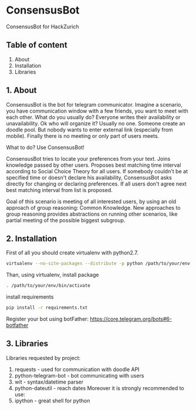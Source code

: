 # ConsensusBot
ConsensusBot for HackZurich

## Table of content

1. About
2. Installation
3. Libraries


## 1. About

ConsensusBot is the bot for telegram communicator.
Imagine a scenario, you have communication window with a few friends, you want to meet with each other. 
What do you usually do? 
Everyone writes their availability or unavailability.
Ok who will organize it?
Usually no one.
Someone create an doodle pool.
But nobody wants to enter external link (especially from mobile).
Finally there is no meeting or only part of users meets.
 
What to do?
Use ConsensusBot!

ConsensusBot tries to locate your preferences from your text.
Joins knowledge passed by other users.
Proposes best matching time interval according to Social Choice Theory for all users.
If somebody couldn't be at specified time or doesn't declare his availability,
ConsensusBot asks directly for changing or declaring preferences.
If all users don't agree next best matching interval from list is proposed.


Goal of this scenario is meeting of all interested users, by using an old approach of group reasoning: Common Knowledge.
New approaches to group reasoning provides abstractions on running other scenarios, like partial meeting of the possible biggest subgroup.


## 2. Installation

First of all you should create virtualenv with python2.7. 

```sh
virtualenv --no-site-packages --distribute -p python /path/to/your/env
```
Than, using virtualenv, install package
```sh
. /path/to/your/env/bin/activate
```

install requirements
```sh
pip install -r requirements.txt
```

Register your bot using botFather:
https://core.telegram.org/bots#6-botfather

## 3. Libraries
Libraries requested by project:
1. requests - used for communication with doodle API
2. python-telegram-bot - bot communicating with users 
3. wit - syntax/datetime parser
4. python-dateutil - reach dates
Moreover it is strongly recommended to use:
5. ipython - great shell for python
